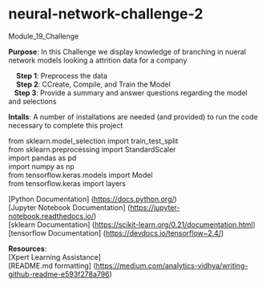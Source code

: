 # neural-network-challenge-2
Module_19_Challenge

__Purpose__: In this Challenge we display knowledge of branching in nueral network models looking a attrition data for a company
  
    
&nbsp; &nbsp; __Step 1__: Preprocess the data  
&nbsp; &nbsp; __Step 2__: CCreate, Compile, and Train the Model  
&nbsp; &nbsp;__Step 3__: Provide a summary and answer questions regarding the model and selections

__Intalls__: A number of installations are needed (and provided) to run the code necessary to complete this project  
  
from sklearn.model_selection import train_test_split  
from sklearn.preprocessing import StandardScaler  
import pandas as pd  
import numpy as np  
from tensorflow.keras.models import Model  
from tensorflow.keras import layers

[Python Documentation] (https://docs.python.org/)  
[Jupyter Notebook Documentation] (https://jupyter-notebook.readthedocs.io/)  
[sklearn Documentation]  (https://scikit-learn.org/0.21/documentation.html)  
[tensorflow Documentation]  (https://devdocs.io/tensorflow~2.4/)

__Resources__:  
[Xpert Learning Assistance]   
[README.md formatting] (https://medium.com/analytics-vidhya/writing-github-readme-e593f278a796)  
